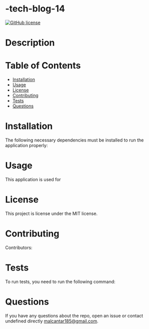 # -tech-blog-14

  [![GitHub license](https://img.shields.io/badge/license-MIT-blue.svg)](https://github.com/undefined/)
  # Description
  

  # Table of Contents 
  * [Installation](#installation)
  * [Usage](#usage)
  * [License](#license)
  * [Contributing](#contributing)
  * [Tests](#tests)
  * [Questions](#questions)
  
  
  # Installation
  The following necessary dependencies must be installed to run the application properly: 
  
  
  # Usage
  ​This application is used for 
  
  
  # License
  This project is license under the MIT license.
 
 
  # Contributing
  ​Contributors: 
  
  
  # Tests
  To run tests, you need to run the following command: 
  
  
  # Questions
  If you have any questions about the repo, open an issue or contact undefined directly malcantar185@gmail.com.